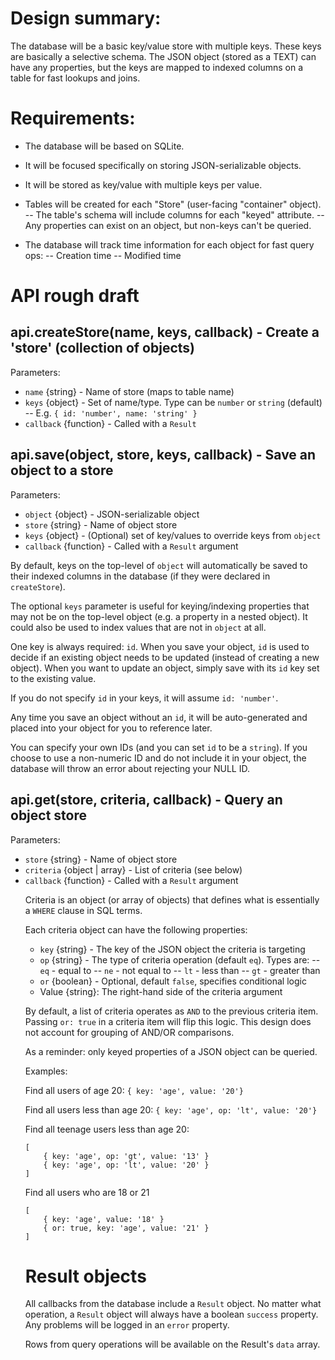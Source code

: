 Design summary:
===
The database will be a basic key/value store with multiple keys.
These keys are basically a selective schema. The JSON object (stored as a TEXT)
can have any properties, but the keys are mapped to indexed columns on a table 
for fast lookups and joins.

Requirements:
===
- The database will be based on SQLite.
- It will be focused specifically on storing JSON-serializable objects.
- It will be stored as key/value with multiple keys per value.

- Tables will be created for each "Store" (user-facing "container" object).
-- The table's schema will include columns for each "keyed" attribute.
-- Any properties can exist on an object, but non-keys can't be queried.

- The database will track time information for each object for fast query ops:
-- Creation time
-- Modified time

API rough draft
====

api.createStore(name, keys, callback) - Create a 'store' (collection of objects)
---

Parameters:

- `name` {string} - Name of store (maps to table name)
- `keys` {object} - Set of name/type. Type can be `number` or `string` (default)
-- E.g. `{ id: 'number', name: 'string' }`
- `callback` {function} - Called with a `Result`


api.save(object, store, keys, callback) - Save an object to a store
---

Parameters:

- `object` {object} - JSON-serializable object
- `store` {string} - Name of object store
- `keys` {object} - (Optional) set of key/values to override keys from `object`
- `callback` {function} - Called with a `Result` argument

By default, keys on the top-level of `object` will automatically be saved to
their indexed columns in the database (if they were declared in `createStore`).

The optional `keys` parameter is useful for keying/indexing properties that may
not be on the top-level object (e.g. a property in a nested object). It could
also be used to index values that are not in `object` at all.

One key is always required: `id`. When you save your object,
`id` is used to decide if an existing object needs to be updated (instead of
creating a new object). When you want to update an object, simply save with its
`id` key set to the existing value.

If you do not specify `id` in your keys, it will assume `id: 'number'`.

Any time you save an object without an `id`, it will be auto-generated and
placed into your object for you to reference later.

You can specify your own IDs (and you can set `id` to be a `string`). If you
choose to use a non-numeric ID and do not include it in your object, the
database will throw an error about rejecting your NULL ID.

api.get(store, criteria, callback) - Query an object store
---

Parameters:

- `store` {string} - Name of object store
- `criteria` {object | array<object>} - List of criteria (see below)
- `callback` {function} - Called with a `Result` argument

Criteria is an object (or array of objects) that defines what is
essentially a `WHERE` clause in SQL terms.

Each criteria object can have the following properties:

- `key` {string} - The key of the JSON object the criteria is targeting
- `op` {string} - The type of criteria operation (default `eq`). Types are:
-- `eq` - equal to
-- `ne` - not equal to
-- `lt` - less than
-- `gt` - greater than
- `or` {boolean} - Optional, default `false`, specifies conditional logic
- Value {string}: The right-hand side of the criteria argument

By default, a list of criteria operates as `AND` to the previous criteria item.
Passing `or: true` in a criteria item will flip this logic.
This design does not account for grouping of AND/OR comparisons.

As a reminder: only keyed properties of a JSON object can be queried.

Examples:

Find all users of age 20:
`{ key: 'age', value: '20'}`

Find all users less than age 20:
`{ key: 'age', op: 'lt', value: '20'}`

Find all teenage users less than age 20:

    [
        { key: 'age', op: 'gt', value: '13' }
        { key: 'age', op: 'lt', value: '20' }
    ]

Find all users who are 18 or 21

    [
        { key: 'age', value: '18' }
        { or: true, key: 'age', value: '21' }
    ]

Result objects
===
All callbacks from the database include a `Result` object.
No matter what operation, a `Result` object will always have a boolean
`success` property. Any problems will be logged in an `error` property.

Rows from query operations will be available on the Result's `data` array.
